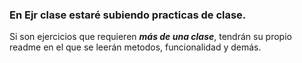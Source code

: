 ### En Ejr clase estaré subiendo practicas de clase.
Si son ejercicios que requieren ***más de una clase***, tendrán su propio readme en el que se leerán metodos, funcionalidad y demás. 
